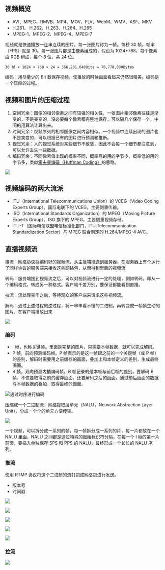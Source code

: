 ## 视频概览

- AVI、MPEG、RMVB、MP4、MOV、FLV、WebM、WMV、ASF、MKV
- H.261、 H.262、H.263、H.264、H.265
- MPEG-1、MPEG-2、MPEG-4、MPEG-7

视频就是快速播放一连串连续的图片。每一张图片称为一帧。每秒 30 帧，帧率（FPS）就是 30。每一张图片都是由像素组成的，假设为 1024\*768，每个像素由 RGB 组成，每个 8 位，共 24 位。

`30 帧 × 1024 × 768 × 24 = 566,231,040Bits = 70,778,880Bytes`

编码：用尽量少的 Bit 数保存视频，使播放的时候画面看起来仍然很精美。编码是一个压缩的过程。

## 视频和图片的压缩过程

1. 空间冗余：图像的相邻像素之间有较强的相关性，一张图片相邻像素往往是渐变的，不是突变的，没必要每个像素都完整地保存，可以隔几个保存一个，中间的用算法计算出来。
2. 时间冗余：视频序列的相邻图像之间内容相似。一个视频中连续出现的图片也不是突变的，可以根据已有的图片进行预测和推断。
3. 视觉冗余：人的视觉系统对某些细节不敏感，因此不会每一个细节都注意到，可以允许丢失一些数据。
4. 编码冗余：不同像素值出现的概率不同，概率高的用的字节少，概率低的用的字节多，类似[霍夫曼编码（Huffman Coding）](https://zh.wikipedia.org/wiki/%E9%9C%8D%E5%A4%AB%E6%9B%BC%E7%BC%96%E7%A0%81)的思路。

![](https://blog-1252173264.cos.ap-shanghai.myqcloud.com/1650195501049-8a02d537-0f88-4649-854a-4841728c695e.png)

## 视频编码的两大流派

- ITU（International Telecommunications Union）的 VCEG（Video Coding Experts Group），国际电联下的 VCEG，主要侧重传输。
- ISO（International Standards Organization）的 MPEG（Moving Picture Experts Group），ISO 旗下的 MPEG，主要侧重视频存储。
- ITU-T（国际电信联盟电信标准化部门，ITU Telecommunication Standardization Sector）与 MPEG 联合制定的 H.264/MPEG-4 AVC。

## 直播视频流

接流：网络协议将编码好的视频流，从主播端推送到服务器，在服务器上有个运行了同样协议的服务端来接收这些网络包，从而得到里面的视频流

转码：服务端接到视频流之后，可以对视频流进行一定的处理，例如转码，即从一个编码格式，转成另一种格式。客户端千差万别，要保证都能看到直播。

拉流：流处理完毕之后，等待观众的客户端来请求这些视频流。

解码：通过上述过程的逆过程，将一串串看不懂的二进制，再转变成一帧帧生动的图片，在客户端播放出来

![](https://blog-1252173264.cos.ap-shanghai.myqcloud.com/1650203349399-d9b9e5b2-992b-4768-a21a-4f62a6bf2800.png)

### 编码

- I 帧，也称关键帧。里面是完整的图片，只需要本帧数据，就可以完成解码。
- P 帧，前向预测编码帧。P 帧表示的是这一帧跟之前的一个关键帧（或 P 帧）的差别，解码时需要用之前缓存的画面，叠加上和本帧定义的差别，生成最终画面。
- B 帧，双向预测内插编码帧。B 帧记录的是本帧与前后帧的差别。要解码 B 帧，不仅要取得之前的缓存画面，还要解码之后的画面，通过前后画面的数据与本帧数据的叠加，取得最终的画面。

![通过时序进行编码](https://blog-1252173264.cos.ap-shanghai.myqcloud.com/1650203614374-e36d1bf9-1e34-42a6-b47a-6d3c6cd75295.png)

压缩成一个二进制流，网络提取层单元（NALU，Network Abstraction Layer Unit），分成一个个的单元方便传输。

![](https://blog-1252173264.cos.ap-shanghai.myqcloud.com/1650203757589-d2ed955d-a1d4-4970-8f2a-2ccd78c7ff4a.png)

一个视频，可以拆分成一系列的帧，每一帧拆分成一系列的片，每一片都放在一个 NALU 里面，NALU 之间都是通过特殊的起始标识符分隔，在每一个 I 帧的第一片前面，要插入单独保存 SPS 和 PPS 的 NALU，最终形成一个长长的 NALU 序列。

### 推流

使用 RTMP 协议将这个二进制的流打包成网络包进行发送。

- 版本号
- 时间戳

![](https://blog-1252173264.cos.ap-shanghai.myqcloud.com/1650369348081-bee1f769-6635-4267-9e5e-54f04b4820b0.png)

![](https://blog-1252173264.cos.ap-shanghai.myqcloud.com/1650369394989-7acfd3f9-3ae3-4d67-b062-64507b643110.png)

![](https://blog-1252173264.cos.ap-shanghai.myqcloud.com/1650369508051-e9428ffe-8e86-4ff4-9aeb-7dfa1fc67e8b.png)

![](https://blog-1252173264.cos.ap-shanghai.myqcloud.com/1650369533106-1c227c52-ee40-4a99-9ba7-410fdaae1e55.png)

![](https://blog-1252173264.cos.ap-shanghai.myqcloud.com/1650369673656-f2f7ba2a-69a8-4819-8f41-15687e3bb80c.png)

### 拉流

![](https://blog-1252173264.cos.ap-shanghai.myqcloud.com/1650369724464-10a118ff-bf3b-43eb-aa13-a75c2635207b.png)
